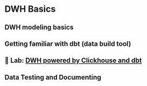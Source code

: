# DWH Basics

<!-- 
Рассмотрим современные СУБД, используемые для анализа больших данных и ключевые принципы их функционирования. 
Изучим концепцию Хранилища Данных и вопросы, на которое оно призвано отвечать.
Познакомимся с dbt – широко популярный мультитул для работы с DWH, позволяющий выстраивать работу в соответствии с лучшими практиками.
 -->

## DWH modeling basics
<!-- (Teaser) Key slide -->
  

<!-- - historical approaches overview
- normalization / denormalization
- basic modeling principles -->


<!-- 
Цели занятия:

Краткое содержание:

Результаты:

 -->


## Getting familiar with dbt (data build tool)

<!-- - dbt introduction (jaffle shop)
- key features
- Modular data modeling: Transform raw data into human-usable metrics
- Dependency management: Layer your models with the ref() function
- Clear project structure: express your data warehouse design in terms of sources, staging models and marts -->

## 🚀 Lab: [DWH powered by Clickhouse and dbt](https://github.com/kzzzr/dbt_clickhouse_lab)

<!-- - Lab: DWH powered by Clickhouse and dbt
- dbt: project, adapter, resource configs; dbt CLI (commands)
- materialization types (+ incremental)
- dbt DAG, refs -->

## Data Testing and Documenting

<!--
- dbt: tests (data quality)
- dbt: node selection syntax
- dbt docs: Define key fields. Dig into the field + table descriptions annotated by your collaborators
- Examine data lineage
- Explore source freshness
- Track downstream applications (exposures)
 -->
